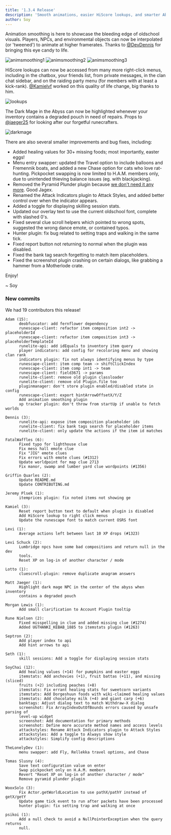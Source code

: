 ```yaml
---
title: '1.3.4 Release'
description: 'Smooth animations, easier HiScore lookups, and smarter Abyss runs'
author: Soy
---
```


Animation smoothing is here to showcase the bleeding edge of oldschool visuals.
Players, NPCs, and environmental objects can now be interpolated (or 'tweened')
to animate at higher framerates. Thanks to
[@DevDennis](https://github.com/DevDennis) for bringing this eye candy to life.

![animsmoothing1](/img/blog/1.3.4-Release/animsmoothing1.gif)
![animsmoothing2](/img/blog/1.3.4-Release/animsmoothing2.gif)
![animsmoothing3](/img/blog/1.3.4-Release/animsmoothing3.gif)

HiScore lookups can now be accessed from many more right-click menus, including
in the chatbox, your friends list, from private messages, in the clan chat
sidebar, and on the raiding party menu (for members with at least a kick-rank).
[@Kamielvf](https://github.com/Kamielvf) worked on this quality of life change,
big thanks to him.

![lookups](/img/blog/1.3.4-Release/lookups.png)

The Dark Mage in the Abyss can now be highlighted whenever your inventory
contains a degraded pouch in need of repairs. Props to
[@jaeger25](https://github.com/jaeger25) for looking after our forgetful
runecrafters.

![darkmage](/img/blog/1.3.4-Release/darkmage.png)

There are also several smaller improvements and bug fixes, including:

- Added healing values for 30+ missing foods; most importantly, easter eggs!
- Menu entry swapper: updated the Travel option to include balloons and
  Fremennik boats, and added a new Chase option for cats who love rat-hunting.
  Pickpocket swapping is now limited to H.A.M. members only, due to unintended
  thieving balance issues (eg. with blackjacking).
- Removed the Pyramid Plunder plugin because
  [we don't need it any more](http://services.runescape.com/m=news/quality-of-life-improvements?oldschool=1).
  Good Jagex.
- Renamed the Attack Indicators plugin to Attack Styles, and added better
  control over when the indicator appears.
- Added a toggle for displaying skilling session stats.
- Updated our overlay text to use the current oldschool font, complete with
  slashed 0's.
- Fixed several clue scroll helpers which pointed to wrong spots, suggested
  the wrong dance emote, or contained typos.
- Hunter plugin: fix bug related to setting traps and walking in the same tick.
- Fixed report button not returning to normal when the plugin was disabled.
- Fixed the bank tag search forgetting to match item placeholders.
- Fixed the screenshot plugin crashing on certain dialogs, like grabbing a
  hammer from a Motherlode crate.

Enjoy!

~ Soy

### New commits

We had 19 contributors this release!

```
Adam (15):
      deobfuscator: add fernflower dependency
      runescape-client: refactor item composition int2 -> placeholderId
      runescape-client: refactor item composition int3 -> placeholderTemplateId
      runelite-api: add idEquals to inventory item query
      player indicators: add config for recoloring menu and showing clan rank
      indicators plugin: fix not always identifying menus by type
      runescape-client: item comp team -> shiftClickIndex
      runescape-client: item comp int1 -> team
      runescape-client: field3671 -> params
      runelite-client: remove old plugin classloader
      runelite-client: remove old Plugin.file too
      pluginmanager: don't store plugin enabled/disabled state in config
      runescape-client: export hintArrowOffsetX/Y/Z
      Add animation smoothing plugin
      xp tracker plugin: don't throw from startUp if unable to fetch worlds

Dennis (3):
      runelite-api: expose item composition placeholder ids
      runelite-client: fix bank tags search for placeholder items
      runelite-client: only update the actions if the item id matches

FatalWaffles (6):
      Fixed typo for lighthouse clue
      Fix mess hall emote clue
      Fix "JIG" emote clues
      Fix errors with emote clues (#1312)
      Update worldpoint for map clue 2713
      Fix manor, swamp and lumber yard clue wordpoints (#1356)

Griffin Quarles (2):
      Update README.md
      Update CONTRIBUTING.md

Jeremy Plsek (1):
      itemprices plugin: fix noted items not showing ge

Kamiel (3):
      Reset report button text to default when plugin is disabled
      Add HiScore lookup to right click menus
      Update the runescape font to match current OSRS font

Levi (1):
      Average actions left between last 10 XP drops (#1323)

Levi Schuck (2):
      Lumbridge npcs have some bad compositions and return null in the dev
      tools.
      Reset XP on log-in of another character / mode

Lotto (1):
      cluescroll-plugin: remove duplicate anagram answers

Matt Jaeger (1):
      Highlight dark mage NPC in the center of the abyss when inventory
      contains a degraded pouch

Morgan Lewis (1):
      Add small clarification to Account Plugin tooltip

Rune Nielsen (2):
      Fixed misspelling in clue and added missing clue (#1274)
      Added UGTHANKI_KEBAB_1885 to itemstats plugin (#1263)

Septron (2):
      Add player index to api
      Add hint arrows to api

Seth (1):
      skill sessions: Add a toggle for displaying session stats

SoyChai (12):
      Add healing values (+14) for pumpkins and easter eggs
      itemstats: Add anchovies (+1), fruit battas (+11), and missing (sliced)
      fruits (+2) including peaches (+8)
      itemstats: Fix errant healing stats for sweetcorn variants
      itemstats: Add Dorgeshuun foods with wiki-claimed healing values
      itemstats: Add chocolatey milk (+4) and giant carp (+6)
      banktags: Adjust dialog text to match Withdraw-X dialog
      screenshot: Fix ArrayIndexOutOfBounds errors caused by unsafe parsing of
      level-up widget
      screenshot: Add documentation for primary methods
      screenshot: Define more accurate method names and access levels
      attackstyles: Rename Attack Indicators plugin to Attack Styles
      attackstyles: Add a toggle to Always show style
      attackstyles: Simplify config descriptions

TheLonelyDev (1):
      menu swapper: add Fly, Rellekka travel options, and Chase

Tomas Slusny (4):
      Save text configuration value on enter
      Swap pickpocket only on H.A.M. members
      Revert "Reset XP on log-in of another character / mode"
      Remove pyramid plunder plugin

WooxSolo (3):
      Fix Actor.getWorldLocation to use pathX/pathY instead of getX/getY
      Update game tick event to run after packets have been processed
      hunter plugin: fix setting trap and walking at once

psikoi (1):
      Add a null check to avoid a NullPointerException when the query returns
      null.
```
